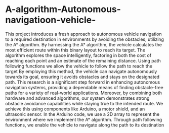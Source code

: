 # A-algorithm-Autonomous-navigatioon-vehicle-
This project introduces a fresh approach to autonomous vehicle navigation to a required
destination in environments by avoiding the obstacles, utilizing the A* algorithm. By harnessing the
A* algorithm, the vehicle calculates the most efficient route within this binary layout to reach its
target. The algorithm explores the space intelligently, factoring in both the cost of reaching each point
and an estimate of the remaining distance. Using path following functions we allow the vehicle to
follow the path to reach the target
By employing this method, the vehicle can navigate autonomously towards its goal, ensuring
it avoids obstacles and stays on the designated path. This research is a significant step forward in
enhancing autonomous navigation systems, providing a dependable means of finding obstacle-free
paths for a variety of real-world applications.
Moreover, by combining both hardware and advanced algorithms, our system demonstrates
strong obstacle avoidance capabilities while staying true to the intended route. We achieve this using
components like Arduino, a motor shield, and an ultrasonic sensor. In the Arduino code, we use a 2D
array to represent the environment where we implement the A* algorithm. Through path following
functions, we enable the vehicle to navigate along the path to its destination
